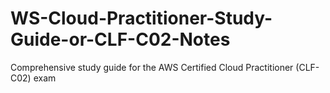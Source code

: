 # WS-Cloud-Practitioner-Study-Guide-or-CLF-C02-Notes
Comprehensive study guide for the AWS Certified Cloud Practitioner (CLF-C02) exam
